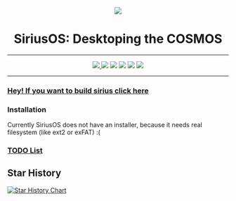 <div align="center">
  <img src=".img/sirius.png">
  <h1>SiriusOS: Desktoping the COSMOS</h1>
</div>

<hr>
<div align="center">
  <a href="https://github.com/gamma63/SiriusOS/blob/main/LICENSE">
    <img src="https://img.shields.io/github/license/gamma63/SiriusOS" />
  </a>
  <img src="https://www.aschey.tech/tokei/github/gamma63/SiriusOS">
  <img src="https://img.shields.io/github/languages/top/gamma63/SiriusOS?color=purple&label=%20&logo=csharp">
  <img src="https://img.shields.io/github/languages/code-size/gamma63/SiriusOS.svg">
  <img src="https://img.shields.io/github/v/release/gamma63/SiriusOS">
  <img src="https://img.shields.io/github/downloads/gamma63/SiriusOS/total&color=forestgreen">
</div>
<hr>

### [Hey! If you want to build sirius click here](INSTALL.md)

### Installation
Currently SiriusOS does not have an installer, because it needs real filesystem (like ext2 or exFAT) :(

### [TODO List](https://github.com/gamma63/SiriusOS/issues?q=is%3Aissue+is%3Aopen+label%3ATODO)

## Star History

<a href="https://star-history.com/#gamma63/SiriusOS&Date">
 <picture>
   <source media="(prefers-color-scheme: dark)" srcset="https://api.star-history.com/svg?repos=gamma63/SiriusOS&type=Date&theme=dark" />
   <source media="(prefers-color-scheme: light)" srcset="https://api.star-history.com/svg?repos=gamma63/SiriusOS&type=Date" />
   <img alt="Star History Chart" src="https://api.star-history.com/svg?repos=gamma63/SiriusOS&type=Date" />
 </picture>
</a>